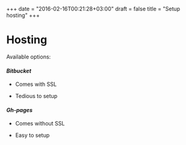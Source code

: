 +++
date = "2016-02-16T00:21:28+03:00"
draft = false
title = "Setup hosting"
+++

# Hosting
Available options:
#### _Bitbucket_
+ Comes with SSL
- Tedious to setup 
#### _Gh-pages_
- Comes without SSL
+ Easy to setup
